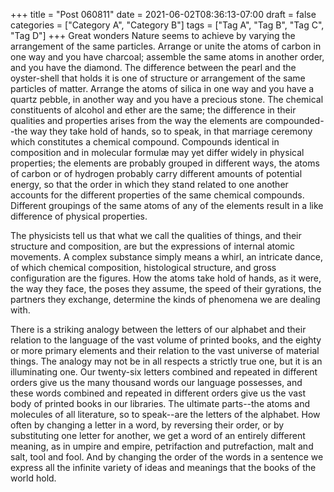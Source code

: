 +++
title = "Post 060811"
date = 2021-06-02T08:36:13-07:00
draft = false
categories = ["Category A", "Category B"]
tags = ["Tag A", "Tag B", "Tag C", "Tag D"]
+++
Great wonders Nature seems to achieve by varying the arrangement of the same particles. Arrange or unite the atoms of carbon in one way and you have charcoal; assemble the same atoms in another order, and you have the diamond. The difference between the pearl and the oyster-shell that holds it is one of structure or arrangement of the same particles of matter. Arrange the atoms of silica in one way and you have a quartz pebble, in another way and you have a precious stone. The chemical constituents of alcohol and ether are the same; the difference in their qualities and properties arises from the way the elements are compounded--the way they take hold of hands, so to speak, in that marriage ceremony which constitutes a chemical compound. Compounds identical in composition and in molecular formulæ may yet differ widely in physical properties; the elements are probably grouped in different ways, the atoms of carbon or of hydrogen probably carry different amounts of potential energy, so that the order in which they stand related to one another accounts for the different properties of the same chemical compounds. Different groupings of the same atoms of any of the elements result in a like difference of physical properties.

The physicists tell us that what we call the qualities of things, and their structure and composition, are but the expressions of internal atomic movements. A complex substance simply means a whirl, an intricate dance, of which chemical composition, histological structure, and gross configuration are the figures. How the atoms take hold of hands, as it were, the way they face, the poses they assume, the speed of their gyrations, the partners they exchange, determine the kinds of phenomena we are dealing with.

There is a striking analogy between the letters of our alphabet and their relation to the language of the vast volume of printed books, and the eighty or more primary elements and their relation to the vast universe of material things. The analogy may not be in all respects a strictly true one, but it is an illuminating one. Our twenty-six letters combined and repeated in different orders give us the many thousand words our language possesses, and these words combined and repeated in different orders give us the vast body of printed books in our libraries. The ultimate parts--the atoms and molecules of all literature, so to speak--are the letters of the alphabet. How often by changing a letter in a word, by reversing their order, or by substituting one letter for another, we get a word of an entirely different meaning, as in umpire and empire, petrifaction and putrefaction, malt and salt, tool and fool. And by changing the order of the words in a sentence we express all the infinite variety of ideas and meanings that the books of the world hold.
